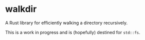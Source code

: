 walkdir
=======

A Rust library for efficiently walking a directory recursively.

This is a work in progress and is (hopefully) destined for `std::fs`.
